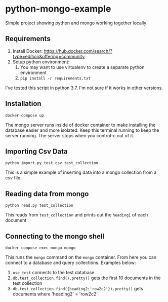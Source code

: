 # python-mongo-example
Simple project showing python and mongo working together locally

## Requirements
1. Install Docker: https://hub.docker.com/search/?type=edition&offering=community
2. Setup python environment:
    1. You may want to use virtualenv to create a separate python environment
    2. `pip install -r requirements.txt`

I've tested this script in python 3.7.  I'm not sure if it works in other versions.

## Installation
`docker-compose up`

The mongo server runs inside of docker container to make installing the database easier and more isolated.  Keep this terminal running to keep the server running.  The server stops when you control-c out of it.

## Importing Csv Data
`python import.py test.csv test_collection`

This is a simple example of inserting data into a mongo collection from a csv file

## Reading data from mongo
`python read.py test_collection`

This reads from `test_collection` and prints out the `heading1` of each document

## Connecting to the mongo shell
`docker-compose exec mongo mongo`

This runs the `mongo` command on the `mongo` container.  From here you can connect to a database and query collections.  Examples below:
1. `use test` connects to the test database
2. `db.test_collection.find().pretty()` gets the first 10 documents in the test collection
3. `db.test_collection.find({heading2:'row2c2'}).pretty()` gets documents where 'heading2' = 'row2c2'